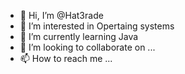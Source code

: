 - 👋 Hi, I’m @Hat3rade
- 👀 I’m interested in Opertaing systems
- 🌱 I’m currently learning Java
- 💞️ I’m looking to collaborate on ...
- 📫 How to reach me ...

<!---
Hat3rade/Hat3rade is a ✨ special ✨ repository because its `README.md` (this file) appears on your GitHub profile.
You can click the Preview link to take a look at your changes.
--->
